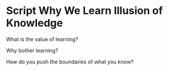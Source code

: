 # Script Why We Learn Illusion of Knowledge 

What is the value of learning? 

Why bother learning? 

How do you push the boundaries of what you know? 

